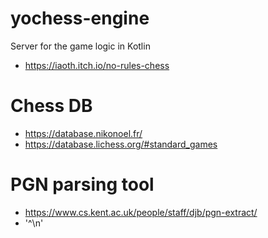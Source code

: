 # yochess-engine
Server for the game logic in Kotlin

- https://iaoth.itch.io/no-rules-chess

# Chess DB

- https://database.nikonoel.fr/
- https://database.lichess.org/#standard_games

# PGN parsing tool
- https://www.cs.kent.ac.uk/people/staff/djb/pgn-extract/
- '^\n'